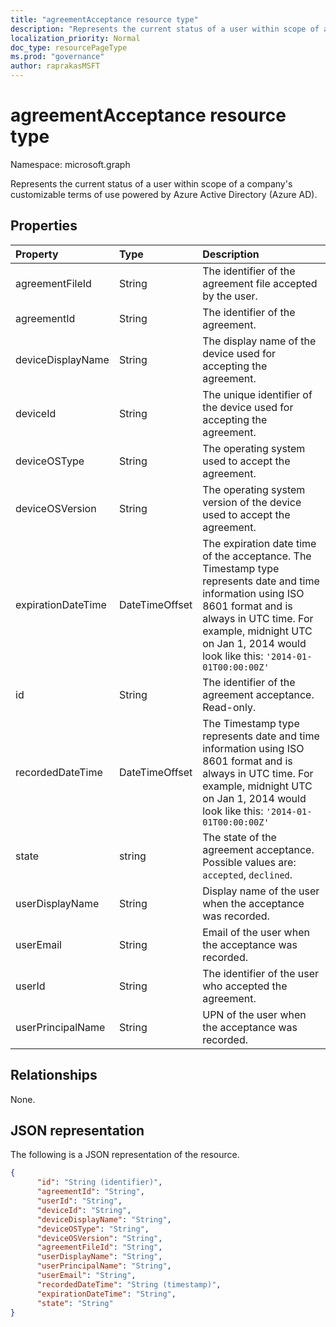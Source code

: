 ```yaml
---
title: "agreementAcceptance resource type"
description: "Represents the current status of a user within scope of a company's customizable terms of use powered by Azure Active Directory (Azure AD)."
localization_priority: Normal
doc_type: resourcePageType
ms.prod: "governance"
author: raprakasMSFT
---
```


# agreementAcceptance resource type

Namespace: microsoft.graph

Represents the current status of a user within scope of a company's customizable terms of use powered by Azure Active Directory (Azure AD).

## Properties
| Property     | Type        | Description |
|:-------------|:------------|:------------|
|agreementFileId|String|The identifier of the agreement file accepted by the user.|
|agreementId|String|The identifier of the agreement.|
|deviceDisplayName|String|The display name of the device used for accepting the agreement.|
|deviceId|String|The unique identifier of the device used for accepting the agreement.|
|deviceOSType|String|The operating system used to accept the agreement.|
|deviceOSVersion|String|The operating system version of the device used to accept the agreement.	|
|expirationDateTime|DateTimeOffset|The expiration date time of the acceptance. The Timestamp type represents date and time information using ISO 8601 format and is always in UTC time. For example, midnight UTC on Jan 1, 2014 would look like this: `'2014-01-01T00:00:00Z'`|
|id|String| The identifier of the agreement acceptance. Read-only.|
|recordedDateTime|DateTimeOffset|The Timestamp type represents date and time information using ISO 8601 format and is always in UTC time. For example, midnight UTC on Jan 1, 2014 would look like this: `'2014-01-01T00:00:00Z'`|
|state|string| The state of the agreement acceptance. Possible values are: `accepted`, `declined`.|
|userDisplayName|String|Display name of the user when the acceptance was recorded.|
|userEmail|String|Email of the user when the acceptance was recorded.|
|userId|String|The identifier of the user who accepted the agreement.|
|userPrincipalName|String|UPN of the user when the acceptance was recorded.|

## Relationships
None.


## JSON representation

The following is a JSON representation of the resource.

<!-- {
  "blockType": "resource",
  "optionalProperties": [

  ],
  "@odata.type": "microsoft.graph.agreementAcceptance"
}-->

```json
{
      "id": "String (identifier)",
      "agreementId": "String",
      "userId": "String",
      "deviceId": "String",
      "deviceDisplayName": "String",
      "deviceOSType": "String",
      "deviceOSVersion": "String",
      "agreementFileId": "String",
      "userDisplayName": "String",
      "userPrincipalName": "String",
      "userEmail": "String",
      "recordedDateTime": "String (timestamp)",
      "expirationDateTime": "String",
      "state": "String"
}
```

<!-- uuid: 8fcb5dbc-d5aa-4681-8e31-b001d5168d79
2015-10-25 14:57:30 UTC -->
<!--
{
  "type": "#page.annotation",
  "description": "agreementAcceptance resource",
  "keywords": "",
  "section": "documentation",
  "tocPath": "",
  "suppressions": []
}
-->


